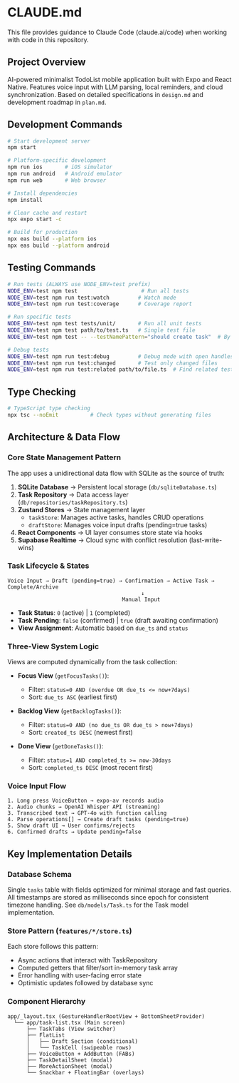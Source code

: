 # CLAUDE.md

This file provides guidance to Claude Code (claude.ai/code) when working with code in this repository.

## Project Overview

AI-powered minimalist TodoList mobile application built with Expo and React Native. Features voice input with LLM parsing, local reminders, and cloud synchronization. Based on detailed specifications in `design.md` and development roadmap in `plan.md`.

## Development Commands

```bash
# Start development server
npm start

# Platform-specific development
npm run ios       # iOS simulator
npm run android   # Android emulator  
npm run web       # Web browser

# Install dependencies
npm install

# Clear cache and restart
npx expo start -c

# Build for production
npx eas build --platform ios
npx eas build --platform android
```

## Testing Commands

```bash
# Run tests (ALWAYS use NODE_ENV=test prefix)
NODE_ENV=test npm test                    # Run all tests
NODE_ENV=test npm run test:watch         # Watch mode
NODE_ENV=test npm run test:coverage      # Coverage report

# Run specific tests
NODE_ENV=test npm test tests/unit/       # Run all unit tests
NODE_ENV=test npm test path/to/test.ts   # Single test file
NODE_ENV=test npm test -- --testNamePattern="should create task"  # By test name

# Debug tests
NODE_ENV=test npm run test:debug         # Debug mode with open handles detection
NODE_ENV=test npm run test:changed       # Test only changed files
NODE_ENV=test npm run test:related path/to/file.ts  # Find related tests
```

## Type Checking

```bash
# TypeScript type checking
npx tsc --noEmit          # Check types without generating files
```

## Architecture & Data Flow

### Core State Management Pattern

The app uses a unidirectional data flow with SQLite as the source of truth:

1. **SQLite Database** → Persistent local storage (`db/sqliteDatabase.ts`)
2. **Task Repository** → Data access layer (`db/repositories/taskRepository.ts`)
3. **Zustand Stores** → State management layer
   - `taskStore`: Manages active tasks, handles CRUD operations
   - `draftStore`: Manages voice input drafts (pending=true tasks)
4. **React Components** → UI layer consumes store state via hooks
5. **Supabase Realtime** → Cloud sync with conflict resolution (last-write-wins)

### Task Lifecycle & States

```
Voice Input → Draft (pending=true) → Confirmation → Active Task → Complete/Archive
                                          ↓
                                    Manual Input
```

- **Task Status**: `0` (active) | `1` (completed)
- **Task Pending**: `false` (confirmed) | `true` (draft awaiting confirmation)
- **View Assignment**: Automatic based on `due_ts` and `status`

### Three-View System Logic

Views are computed dynamically from the task collection:

- **Focus View** (`getFocusTasks()`): 
  - Filter: `status=0 AND (overdue OR due_ts <= now+7days)`
  - Sort: `due_ts ASC` (earliest first)
  
- **Backlog View** (`getBacklogTasks()`):
  - Filter: `status=0 AND (no due_ts OR due_ts > now+7days)`  
  - Sort: `created_ts DESC` (newest first)
  
- **Done View** (`getDoneTasks()`):
  - Filter: `status=1 AND completed_ts >= now-30days`
  - Sort: `completed_ts DESC` (most recent first)

### Voice Input Flow

```
1. Long press VoiceButton → expo-av records audio
2. Audio chunks → OpenAI Whisper API (streaming)
3. Transcribed text → GPT-4o with function calling
4. Parse operations[] → Create draft tasks (pending=true)
5. Show draft UI → User confirms/rejects
6. Confirmed drafts → Update pending=false
```

## Key Implementation Details

### Database Schema

Single `tasks` table with fields optimized for minimal storage and fast queries. All timestamps are stored as milliseconds since epoch for consistent timezone handling. See `db/models/Task.ts` for the Task model implementation.

### Store Pattern (`features/*/store.ts`)

Each store follows this pattern:
- Async actions that interact with TaskRepository
- Computed getters that filter/sort in-memory task array
- Error handling with user-facing error state
- Optimistic updates followed by database sync

### Component Hierarchy

```
app/_layout.tsx (GestureHandlerRootView + BottomSheetProvider)
  └── app/task-list.tsx (Main screen)
      ├── TaskTabs (View switcher)
      ├── FlatList
      │   ├── Draft Section (conditional)
      │   └── TaskCell (swipeable rows)
      ├── VoiceButton + AddButton (FABs)
      ├── TaskDetailSheet (modal)
      ├── MoreActionSheet (modal)
      └── Snackbar + FloatingBar (overlays)
```